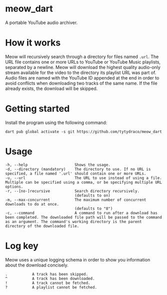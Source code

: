# meow_dart

A portable YouTube audio archiver.

# How it works

Meow will recursively search through a directory for files named `.url`. The URL file contains one or more URLs to
YouTube or YouTube Music playlists, separated by a newline. Meow will download the highest quality audio-only stream
available for the video to the directory its playlist URL was part of. Audio files are named with the YouTube ID
appended at the end in order to avoid conflicts when downloading two tracks of the same name. If the file already
exists, the download will be skipped.

# Getting started

Install the program using the following command:

`dart pub global activate -s git https://github.com/tytydraco/meow_dart`

# Usage

```
-h, --help                     Shows the usage.
-d, --directory (mandatory)    The directory to use. If no URL is specified, a file named '.url' should contain one or more URLs.
-u, --url                      The URL to use instead of using a file. Multiple can be specified using a comma, or be specifying multiple URL options.
-r, --[no-]recursive           Search directory recursively.
                               (defaults to on)
-m, --max-concurrent           The maximum number of concurrent downloads to do at once.
                               (defaults to "8")
-c, --command                  A command to run after a download has been completed. The downloaded file path will be passed to the command as an argument. The command's working directory is the parent directory of the downloaded file.
```

# Log key

Meow uses a unique logging schema in order to show you information about the download concisely.

```
.           A track has been skipped.
^           A track has been downloaded.
!           A track cannot be fetched.
?           A playlist cannot be fetched.
```
